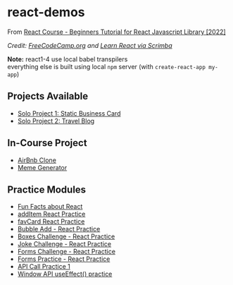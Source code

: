 # react-demos

From [React Course - Beginners Tutorial for React Javascript Library [2022]](https://www.youtube.com/watch?v=bMknfKXIFA8)

_Credit: [FreeCodeCamp.org](http://freecodecamp.org) and [Learn React via Scrimba](https://scrimba.com/learn/learnreact)_

**Note:** react1-4 use local babel transpilers  
everything else is built using local `npm` server (with `create-react-app my-app`)

## Projects Available
- [Solo Project 1: Static Business Card](https://kode29-react-bizcard.netlify.app/)
- [Solo Project 2: Travel Blog](https://kode29-react-traveljournal.netlify.app/)

## In-Course Project
- [AirBnb Clone](https://kode29-react-airbnb.netlify.app/)
- [Meme Generator](https://kode29-react-meme.netlify.app/)

## Practice Modules
- [Fun Facts about React](https://kode29-react-project1.netlifty.app/)
- [addItem React Practice](https://kode29-react-additem.netlify.app/)
- [favCard React Practice](https://kode29-react-favcard.netlify.app/)
- [Bubble Add - React Practice](https://kode29-react-bubbleadd.netlify.app/)
- [Boxes Challenge - React Practice](https://kode29-react-boxes.netlify.app/)
- [Joke Challenge - React Practice](https://kode29-react-jokes.netlify.app/)
- [Forms Challenge - React Practice](https://kode29-react-forms.netlify.app/)
- [Forms Practice - React Practice](https://kode29-react-forms-practice1.netlify.app/)
- [API Call Practice 1](https://kode29-react-api1.netlify.app)
- [Window API useEffect() practice](https://kode29-react-window.netlify.app)